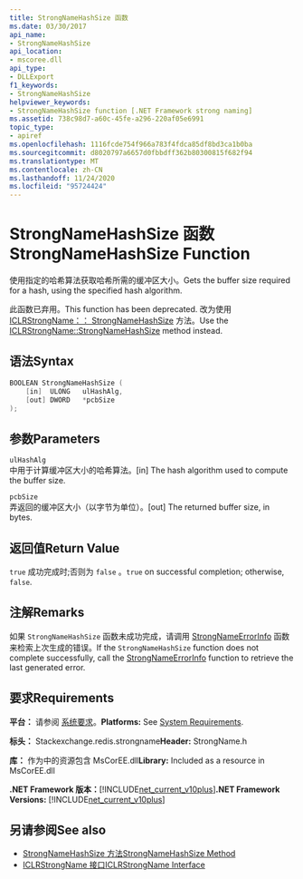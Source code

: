 ```yaml
---
title: StrongNameHashSize 函数
ms.date: 03/30/2017
api_name:
- StrongNameHashSize
api_location:
- mscoree.dll
api_type:
- DLLExport
f1_keywords:
- StrongNameHashSize
helpviewer_keywords:
- StrongNameHashSize function [.NET Framework strong naming]
ms.assetid: 738c98d7-a60c-45fe-a296-220af05e6991
topic_type:
- apiref
ms.openlocfilehash: 1116fcde754f966a783f4fdca85df8bd3ca1b0ba
ms.sourcegitcommit: d8020797a6657d0fbbdff362b80300815f682f94
ms.translationtype: MT
ms.contentlocale: zh-CN
ms.lasthandoff: 11/24/2020
ms.locfileid: "95724424"
---
```

# <a name="strongnamehashsize-function"></a><span data-ttu-id="ad4ba-102">StrongNameHashSize 函数</span><span class="sxs-lookup"><span data-stu-id="ad4ba-102">StrongNameHashSize Function</span></span>

<span data-ttu-id="ad4ba-103">使用指定的哈希算法获取哈希所需的缓冲区大小。</span><span class="sxs-lookup"><span data-stu-id="ad4ba-103">Gets the buffer size required for a hash, using the specified hash algorithm.</span></span>  
  
 <span data-ttu-id="ad4ba-104">此函数已弃用。</span><span class="sxs-lookup"><span data-stu-id="ad4ba-104">This function has been deprecated.</span></span> <span data-ttu-id="ad4ba-105">改为使用 [ICLRStrongName：： StrongNameHashSize](../hosting/iclrstrongname-strongnamehashsize-method.md) 方法。</span><span class="sxs-lookup"><span data-stu-id="ad4ba-105">Use the [ICLRStrongName::StrongNameHashSize](../hosting/iclrstrongname-strongnamehashsize-method.md) method instead.</span></span>  
  
## <a name="syntax"></a><span data-ttu-id="ad4ba-106">语法</span><span class="sxs-lookup"><span data-stu-id="ad4ba-106">Syntax</span></span>  
  
```cpp  
BOOLEAN StrongNameHashSize (  
    [in]  ULONG   ulHashAlg,  
    [out] DWORD   *pcbSize  
);  
```  
  
## <a name="parameters"></a><span data-ttu-id="ad4ba-107">参数</span><span class="sxs-lookup"><span data-stu-id="ad4ba-107">Parameters</span></span>  

 `ulHashAlg`  
 <span data-ttu-id="ad4ba-108">中用于计算缓冲区大小的哈希算法。</span><span class="sxs-lookup"><span data-stu-id="ad4ba-108">[in] The hash algorithm used to compute the buffer size.</span></span>  
  
 `pcbSize`  
 <span data-ttu-id="ad4ba-109">弄返回的缓冲区大小（以字节为单位）。</span><span class="sxs-lookup"><span data-stu-id="ad4ba-109">[out] The returned buffer size, in bytes.</span></span>  
  
## <a name="return-value"></a><span data-ttu-id="ad4ba-110">返回值</span><span class="sxs-lookup"><span data-stu-id="ad4ba-110">Return Value</span></span>  

 <span data-ttu-id="ad4ba-111">`true` 成功完成时;否则为 `false` 。</span><span class="sxs-lookup"><span data-stu-id="ad4ba-111">`true` on successful completion; otherwise, `false`.</span></span>  
  
## <a name="remarks"></a><span data-ttu-id="ad4ba-112">注解</span><span class="sxs-lookup"><span data-stu-id="ad4ba-112">Remarks</span></span>  

 <span data-ttu-id="ad4ba-113">如果 `StrongNameHashSize` 函数未成功完成，请调用 [StrongNameErrorInfo](strongnameerrorinfo-function.md) 函数来检索上次生成的错误。</span><span class="sxs-lookup"><span data-stu-id="ad4ba-113">If the `StrongNameHashSize` function does not complete successfully, call the [StrongNameErrorInfo](strongnameerrorinfo-function.md) function to retrieve the last generated error.</span></span>  
  
## <a name="requirements"></a><span data-ttu-id="ad4ba-114">要求</span><span class="sxs-lookup"><span data-stu-id="ad4ba-114">Requirements</span></span>  

 <span data-ttu-id="ad4ba-115">**平台：** 请参阅 [系统要求](../../get-started/system-requirements.md)。</span><span class="sxs-lookup"><span data-stu-id="ad4ba-115">**Platforms:** See [System Requirements](../../get-started/system-requirements.md).</span></span>  
  
 <span data-ttu-id="ad4ba-116">**标头：** Stackexchange.redis.strongname</span><span class="sxs-lookup"><span data-stu-id="ad4ba-116">**Header:** StrongName.h</span></span>  
  
 <span data-ttu-id="ad4ba-117">**库：** 作为中的资源包含 MsCorEE.dll</span><span class="sxs-lookup"><span data-stu-id="ad4ba-117">**Library:** Included as a resource in MsCorEE.dll</span></span>  
  
 <span data-ttu-id="ad4ba-118">**.NET Framework 版本：**[!INCLUDE[net_current_v10plus](../../../../includes/net-current-v10plus-md.md)]</span><span class="sxs-lookup"><span data-stu-id="ad4ba-118">**.NET Framework Versions:** [!INCLUDE[net_current_v10plus](../../../../includes/net-current-v10plus-md.md)]</span></span>  
  
## <a name="see-also"></a><span data-ttu-id="ad4ba-119">另请参阅</span><span class="sxs-lookup"><span data-stu-id="ad4ba-119">See also</span></span>

- [<span data-ttu-id="ad4ba-120">StrongNameHashSize 方法</span><span class="sxs-lookup"><span data-stu-id="ad4ba-120">StrongNameHashSize Method</span></span>](../hosting/iclrstrongname-strongnamehashsize-method.md)
- [<span data-ttu-id="ad4ba-121">ICLRStrongName 接口</span><span class="sxs-lookup"><span data-stu-id="ad4ba-121">ICLRStrongName Interface</span></span>](../hosting/iclrstrongname-interface.md)
